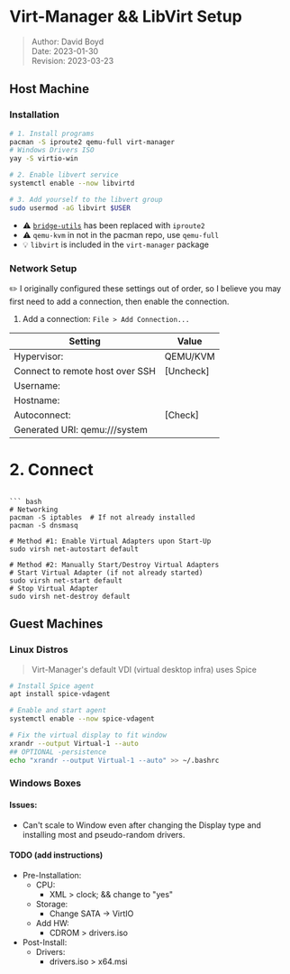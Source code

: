 # Virt-Manager && LibVirt Setup

> Author: David Boyd<br>
> Date: 2023-01-30 <br>
> Revision: 2023-03-23

## Host Machine

### Installation

``` bash
# 1. Install programs
pacman -S iproute2 qemu-full virt-manager
# Windows Drivers ISO
yay -S virtio-win

# 2. Enable libvert service
systemctl enable --now libvirtd

# 3. Add yourself to the libvert group
sudo usermod -aG libvirt $USER
```

- :warning: [`bridge-utils`][butils] has been replaced with `iproute2`
- :warning: `qemu-kvm` in not in the pacman repo, use `qemu-full`
- :bulb: `libvirt` is included in the `virt-manager` package

### Network Setup

:pencil2: I originally configured these settings out of order, so I believe you
may first need to add a connection, then enable the connection.

1. Add a connection: `File > Add Connection...`

| Setting                         | Value     |
|---------------------------------|-----------|
| Hypervisor:                     | QEMU/KVM  |
| Connect to remote host over SSH | [Uncheck] |
| Username:                       | <blank>   |
| Hostname:                       | <blank>   |
| Autoconnect:                    | [Check]   |
| Generated URI: qemu:///system   |           |

# 2. Connect
```

``` bash
# Networking
pacman -S iptables  # If not already installed
pacman -S dnsmasq

# Method #1: Enable Virtual Adapters upon Start-Up
sudo virsh net-autostart default

# Method #2: Manually Start/Destroy Virtual Adapters
# Start Virtual Adapter (if not already started)
sudo virsh net-start default
# Stop Virtual Adapter
sudo virsh net-destroy default
```

## Guest Machines

### Linux Distros

> Virt-Manager's default VDI (virtual desktop infra) uses Spice

``` bash
# Install Spice agent
apt install spice-vdagent

# Enable and start agent
systemctl enable --now spice-vdagent

# Fix the virtual display to fit window
xrandr --output Virtual-1 --auto
## OPTIONAL -persistence
echo "xrandr --output Virtual-1 --auto" >> ~/.bashrc
```

### Windows Boxes

#### Issues:

- Can't scale to Window even after changing the Display type and installing
most and pseudo-random drivers.

#### TODO (add instructions)

- Pre-Installation:
  - CPU:
    - XML > clock; && change to "yes"
  - Storage:
    - Change SATA -> VirtIO
  - Add HW:
    - CDROM > drivers.iso
- Post-Install:
  - Drivers:
    - drivers.iso > x64.msi

<!-- Reference Links -->
[butils]: https://wiki.linuxfoundation.org/networking/bridge

